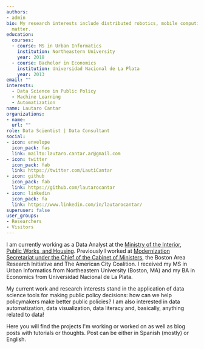 ```yaml
---
authors:
- admin
bio: My research interests include distributed robotics, mobile computing and programmable
  matter.
education:
  courses:
  - course: MS in Urban Informatics
    institution: Northeastern University
    year: 2018
  - course: Bachelor in Economics
    institution: Universidad Nacional de La Plata
    year: 2013
email: ""
interests:
  - Data Science in Public Policy
  - Machine Learning
  - Automatization
name: Lautaro Cantar
organizations:
- name: 
  url: ""
role: Data Scientist | Data Consultant
social:
- icon: envelope
  icon_pack: fas
  link: mailto:lautaro.cantar.ar@gmail.com 
- icon: twitter
  icon_pack: fab
  link: https://twitter.com/LautiCantar
- icon: github
  icon_pack: fab
  link: https://github.com/lautarocantar
- icon: linkedin
  icon_pack: fa
  link: https://www.linkedin.com/in/lautarocantar/
superuser: false
user_groups:
- Researchers
- Visitors
---
```


I am currently working as a Data Analyst at the [Ministry of the Interior, Public Works, and Housing](www.argentina.gob.ar/interior). Previously I worked at [Modernization Secretariat under the Chief of the Cabinet of Ministers](www.datos.gob.ar), the Boston Area Research Initiative and The American City Coalition. I received my MS in Urban Informatics from Northeastern University (Boston, MA) and my BA in Economics from Universidad Nacional de La Plata.

My current work and research interests stand in the application of data science tools for making public policy decisions: how can we help policymakers make better public policies? I am also interested in data automatization, data visualization, data literacy and, basically, anything related to data!

Here you will find the projects I'm working or worked on as well as blog posts with tutorials or thoughts. Post can be either in  Spanish (mostly) or English.